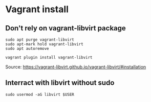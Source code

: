 # Vagrant install

## Don't rely on vagrant-libvirt package

```console
sudo apt purge vagrant-libvirt
sudo apt-mark hold vagrant-libvirt
sudo apt autoremove

vagrant plugin install vagrant-libvirt
```

Source: https://vagrant-libvirt.github.io/vagrant-libvirt/#installation

## Interract with libvirt without sudo

```console
sudo usermod -aG libvirt $USER
```
